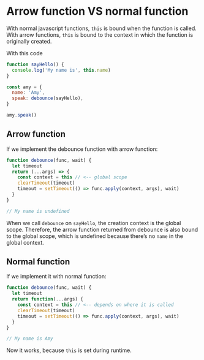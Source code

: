 # Arrow function VS normal function

With normal javascript functions, `this` is bound when the function is called. With arrow functions, `this` is bound to the context in which the function is originally created.

With this code

```jsx
function sayHello() {
  console.log('My name is', this.name)
}

const amy = {
  name: 'Amy',
  speak: debounce(sayHello),
}

amy.speak()
```

## Arrow function

If we implement the debounce function with arrow function: 

```jsx
function debounce(func, wait) {
  let timeout
  return (...args) => {
    const context = this // <-- global scope
    clearTimeout(timeout)
    timeout = setTimeout(() => func.apply(context, args), wait)
  }
}

// My name is undefined
```

When we call `debounce` on `sayHello`, the creation context is the global scope. Therefore, the arrow function returned from debounce is also bound to the global scope, which is undefined because there’s no `name` in the global context.

## Normal function

If we implement it with normal function:

```jsx
function debounce(func, wait) {
  let timeout
  return function(...args) {
    const context = this // <-- depends on where it is called
    clearTimeout(timeout)
    timeout = setTimeout(() => func.apply(context, args), wait)
  }
}

// My name is Amy
```

Now it works, because `this` is set during runtime.
